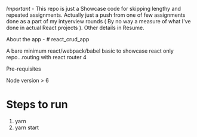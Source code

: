 *Important* - This repo is just a Showcase code for skipping lengthy and repeated assignments. Actually just a push from one of few assignments done as a part of my intyerview rounds ( By no way a measure of what I've done in actual React projects ). Other details in Resume. 

About the app - # react_crud_app

A bare minimum react/webpack/babel basic to showcase react only repo...routing with react router 4

 Pre-requisites

Node version > 6

# Steps to run

1. yarn
2. yarn start
